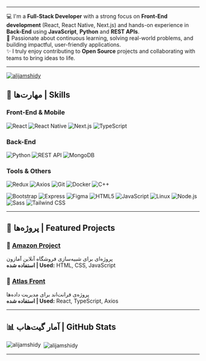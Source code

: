
---

💻 I'm a **Full-Stack Developer** with a strong focus on **Front-End development** (React, React Native, Next.js) and hands-on experience in **Back-End** using **JavaScript**, **Python** and **REST APIs**.   
🚀 Passionate about continuous learning, solving real-world problems, and building impactful, user-friendly applications.  
✨ I truly enjoy contributing to **Open Source** projects and collaborating with teams to bring ideas to life.  

---



<p align="left"> <a href="https://github.com/ryo-ma/github-profile-trophy"><img src="https://github-profile-trophy.vercel.app/?username=alijamshidy" alt="alijamshidy" /></a> </p>

## 🚀 مهارت‌ها | Skills

### Front-End & Mobile
![React](https://img.shields.io/badge/React-20232A?style=for-the-badge&logo=react&logoColor=61DAFB)
![React Native]([https://img.shields.io/badge/React_Native-20232A?style=for-the-badge&logo=react&logoColor=61DAFB](https://img.shields.io/badge/React_Native-61DAFB?style=for-the-badge&logo=react&logoColor=black))
![Next.js](https://img.shields.io/badge/Next.js-000000?style=for-the-badge&logo=next.js&logoColor=white)
![TypeScript](https://img.shields.io/badge/TypeScript-007ACC?style=for-the-badge&logo=typescript&logoColor=white)

### Back-End
![Python](https://img.shields.io/badge/Python-3776AB?style=for-the-badge&logo=python&logoColor=white)
![REST API](https://img.shields.io/badge/REST-02569B?style=for-the-badge&logo=fastapi&logoColor=white)
![MongoDB](https://img.shields.io/badge/MongoDB-4EA94B?style=for-the-badge&logo=mongodb&logoColor=white)

### Tools & Others
![Redux](https://img.shields.io/badge/Redux-593D88?style=for-the-badge&logo=redux&logoColor=white)
![Axios](https://img.shields.io/badge/Axios-671ddf?style=for-the-badge&logo=axios&logoColor=white)
![Git](https://img.shields.io/badge/Git-F05032?style=for-the-badge&logo=git&logoColor=white)
![Docker](https://img.shields.io/badge/Docker-2496ED?style=for-the-badge&logo=docker&logoColor=white)
![C++](https://img.shields.io/badge/C++-00599C?style=for-the-badge&logo=cplusplus&logoColor=white)

<!-- Skills Icons -->
<p align="left">
  <img src="https://img.shields.io/badge/Bootstrap-563D7C?style=for-the-badge&logo=bootstrap&logoColor=white" alt="Bootstrap" />
  <img src="https://img.shields.io/badge/Express.js-000000?style=for-the-badge&logo=express&logoColor=white" alt="Express" />
  <img src="https://img.shields.io/badge/Figma-F24E1E?style=for-the-badge&logo=figma&logoColor=white" alt="Figma" />

  <img src="https://img.shields.io/badge/HTML5-E34F26?style=for-the-badge&logo=html5&logoColor=white" alt="HTML5" />
  <img src="https://img.shields.io/badge/JavaScript-F7DF1E?style=for-the-badge&logo=javascript&logoColor=black" alt="JavaScript" />
  <img src="https://img.shields.io/badge/Linux-FCC624?style=for-the-badge&logo=linux&logoColor=black" alt="Linux" />
  <img src="https://img.shields.io/badge/Node.js-339933?style=for-the-badge&logo=node.js&logoColor=white" alt="Node.js" />

  <img src="https://img.shields.io/badge/Sass-CC6699?style=for-the-badge&logo=sass&logoColor=white" alt="Sass" />
  <img src="https://img.shields.io/badge/TailwindCSS-06B6D4?style=for-the-badge&logo=tailwind-css&logoColor=white" alt="Tailwind CSS" />

</p>

---

## 📌 پروژه‌ها | Featured Projects

### 🔹 [Amazon Project](https://github.com/alijamshidy/amazon-project)
پروژه‌ای برای شبیه‌سازی فروشگاه آنلاین آمازون  
**استفاده شده | Used:** HTML, CSS, JavaScript  

### 🔹 [Atlas Front](https://github.com/alijamshidy/atlas-front)
پروژه‌ی فرانت‌اند برای مدیریت داده‌ها  
**استفاده شده | Used:** React, TypeScript, Axios  

---

## 📊 آمار گیت‌هاب | GitHub Stats

<p><img align="left" src="https://github-readme-stats.vercel.app/api/top-langs?username=alijamshidy&show_icons=true&locale=en&layout=compact" alt="alijamshidy" /></p>

<p>&nbsp;<img align="center" src="https://github-readme-stats.vercel.app/api?username=alijamshidy&show_icons=true&locale=en&theme=radical" alt="alijamshidy" /></p>

---
